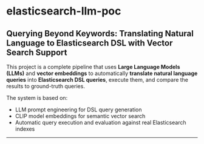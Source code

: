 # elasticsearch-llm-poc

## Querying Beyond Keywords: Translating Natural Language to Elasticsearch DSL with Vector Search Support

This project is a complete pipeline that uses **Large Language Models (LLMs)** and **vector embeddings** to automatically **translate natural language queries** into **Elasticsearch DSL queries**, execute them, and compare the results to ground-truth queries.

The system is based on:
- LLM prompt engineering for DSL query generation
- CLIP model embeddings for semantic vector search
- Automatic query execution and evaluation against real Elasticsearch indexes

---
